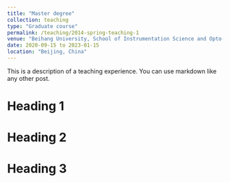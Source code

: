 ```yaml
---
title: "Master degree"
collection: teaching
type: "Graduate course"
permalink: /teaching/2014-spring-teaching-1
venue: "Beihang University, School of Instrumentation Science and Opto-electronics"
date: 2020-09-15 to 2023-01-15
location: "Beijing, China"
---
```


This is a description of a teaching experience. You can use markdown like any other post.

Heading 1
======

Heading 2
======

Heading 3
======
